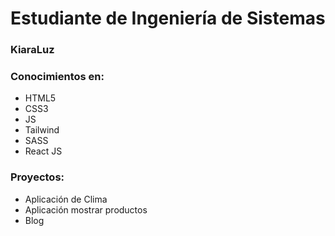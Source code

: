 ﻿<h1>Estudiante de Ingeniería de Sistemas</h1>
<h3>KiaraLuz</h3>
<h3>Conocimientos en: </h3>
<ul>
  <li>HTML5</li>
  <li>CSS3</li>
  <li>JS</li>
  <li>Tailwind</li>
  <li>SASS</li>
  <li>React JS</li> 
</ul>

<h3>Proyectos: </h3>
<ul>
  <li>Aplicación de Clima</li>
  <li>Aplicación mostrar productos</li>
  <li>Blog</li>
</ul>
